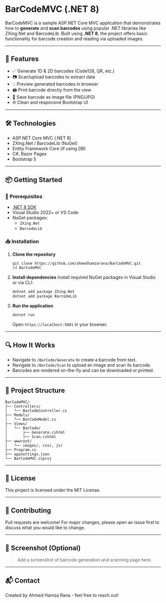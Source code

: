 
# BarCodeMVC (.NET 8)

BarCodeMVC is a sample ASP.NET Core MVC application that demonstrates how to **generate** and **scan barcodes** using popular .NET libraries like ZXing.Net and BarcodeLib. Built using **.NET 8**, the project offers basic functionality for barcode creation and reading via uploaded images.

---

## 🎯 Features

- ✅ Generate 1D & 2D barcodes (Code128, QR, etc.)
- 📷 Scan/upload barcodes to extract data
- 💡 Preview generated barcodes in browser
- 🖨️ Print barcode directly from the view
- 💾 Save barcode as image file (PNG/JPG)
- 🌐 Clean and responsive Bootstrap UI

---

## 🛠️ Technologies

- ASP.NET Core MVC (.NET 8)
- ZXing.Net / BarcodeLib (NuGet)
- Entity Framework Core (if using DB)
- C#, Razor Pages
- Bootstrap 5

---

## 📦 Getting Started

### 🔧 Prerequisites

- [.NET 8 SDK](https://dotnet.microsoft.com/en-us/download/dotnet/8.0)
- Visual Studio 2022+ or VS Code
- NuGet packages:
  - `ZXing.Net`
  - `BarcodeLib`

### 📥 Installation

1. **Clone the repository**
   ```bash
   git clone https://github.com/ahmedhamzarana/BarCodeMVC.git
   cd BarCodeMVC
   ```

2. **Install dependencies**
   Install required NuGet packages in Visual Studio or via CLI:
   ```bash
   dotnet add package ZXing.Net
   dotnet add package BarcodeLib
   ```

3. **Run the application**
   ```bash
   dotnet run
   ```

   Open `https://localhost:5001` in your browser.

---

## 🔍 How It Works

- Navigate to `/BarCode/Generate` to create a barcode from text.
- Navigate to `/BarCode/Scan` to upload an image and scan its barcode.
- Barcodes are rendered on-the-fly and can be downloaded or printed.

---

## 📁 Project Structure

```
BarCodeMVC/
├── Controllers/
│   └── BarCodeController.cs
├── Models/
│   └── BarCodeModel.cs
├── Views/
│   └── BarCode/
│       ├── Generate.cshtml
│       ├── Scan.cshtml
├── wwwroot/
│   └── images/, css/, js/
├── Program.cs
├── appsettings.json
└── BarCodeMVC.csproj
```

---

## 📄 License

This project is licensed under the MIT License.

---

## 🤝 Contributing

Pull requests are welcome! For major changes, please open an issue first to discuss what you would like to change.

---

## 📸 Screenshot (Optional)

> Add a screenshot of barcode generation and scanning page here.

---

## 📬 Contact

Created by Ahmed Hamza Rana - feel free to reach out!
